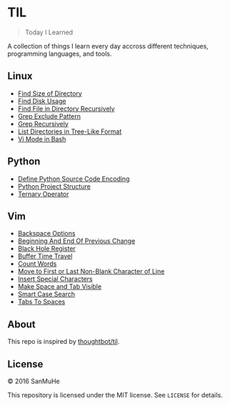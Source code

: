 # TIL

> Today I Learned 

A collection of things I learn every day accross different techniques, programming languages, and tools.

## Linux
- [Find Size of Directory](linux/find-directory-size.md)
- [Find Disk Usage](linux/find-disk-usage.md)
- [Find File in Directory Recursively](linux/find-file-in-directory-recursively.md)
- [Grep Exclude Pattern](linux/grep-exclude-pattern.md)
- [Grep Recursively](linux/grep-recursively.md)
- [List Directories in Tree-Like Format](linux/list-directories-in-tree-like-format.md)
- [Vi Mode in Bash](linux/vi-mode-in-bash.md)

## Python
- [Define Python Source Code Encoding](python/define-python-source-code-encoding.md)
- [Python Project Structure](python/python-project-structure.md)
- [Ternary Operator](python/ternary-operator.md)

## Vim
- [Backspace Options](vim/backspace-options.md)
- [Beginning And End Of Previous Change](vim/beginning-and-end-of-previous-change.md)
- [Black Hole Register](vim/black-hole-register.md)
- [Buffer Time Travel](vim/buffer-time-travel.md)
- [Count Words](vim/count-words.md)
- [Move to First or Last Non-Blank Character of Line](vim/first-last-non-blank-character-of-line.md)
- [Insert Special Characters](vim/insert-special-characters.md)
- [Make Space and Tab Visible](vim/make-space-and-tab-visible.md)
- [Smart Case Search](vim/smart-case-search.md)
- [Tabs To Spaces](vim/tabs-to-spaces.md)

## About

This repo is inspired by [thoughtbot/til](https://github.com/thoughtbot/til).

## License

&copy; 2016 SanMuHe

This repository is licensed under the MIT license. See `LICENSE` for details.
